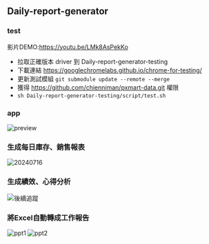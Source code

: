 ## Daily-report-generator
### test

影片DEMO:https://youtu.be/LMk8AsPekKo

* 拉取正確版本 driver 到 Daily-report-generator-testing 
* 下載連結 https://googlechromelabs.github.io/chrome-for-testing/
* 更新測試模組 `git submodule update --remote --merge`
* 獲得 https://github.com/chienniman/pxmart-data.git 權限
* `sh Daily-report-generator-testing/script/test.sh`

### app
![preview](https://github.com/chienniman/Daily-report-generator/assets/97031067/db04b835-e552-4113-a99b-91586e7a47ff)

### 生成每日庫存、銷售報表
![20240716](https://github.com/user-attachments/assets/e2eddfa0-a765-48aa-8857-92368bc58bb2)

### 生成績效、心得分析
![後續追蹤](https://github.com/chienniman/Daily-report-generator/assets/97031067/6473913b-1020-4974-a100-da0fb9ce499a)

### 將Excel自動轉成工作報告
![ppt1](https://github.com/chienniman/Daily-report-generator/assets/97031067/b77ccab9-2d32-4219-8c07-462792c16eac)
![ppt2](https://github.com/chienniman/Daily-report-generator/assets/97031067/5a1f9eec-4ee7-4b6d-ab7f-9c78ac1d122c)

